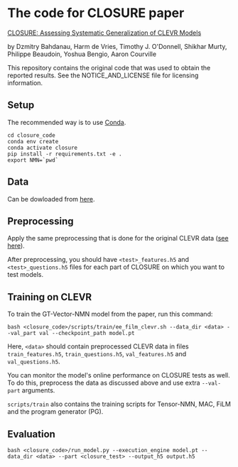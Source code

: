 # The code for CLOSURE paper

[CLOSURE: Assessing Systematic Generalization of CLEVR Models](https://arxiv.org/abs/1912.05783)

by Dzmitry Bahdanau, Harm de Vries, Timothy J. O'Donnell, Shikhar Murty, Philippe Beaudoin, Yoshua Bengio, Aaron Courville

This repository contains the original code that was used to obtain the reported results. See the NOTICE\_AND\_LICENSE file for licensing information.

## Setup

The recommended way is to use [Conda](https://docs.conda.io/projects/conda/en/latest/user-guide/install/linux.html).

```
cd closure_code
conda env create
conda activate closure
pip install -r requirements.txt -e .
export NMN=`pwd`
```

## Data

Can be dowloaded from [here](https://zenodo.org/record/3634090#.Xjc3R3VKi90).

## Preprocessing

Apply the same preprocessing that is done for the original CLEVR data ([see here](https://github.com/facebookresearch/clevr-iep/blob/master/TRAINING.md#preprocessing-clevr)).

After preprocessing, you should have `<test>_features.h5` and `<test>_questions.h5` files for each part of CLOSURE on which you want to test models.

## Training on CLEVR 

To train the GT-Vector-NMN model from the paper, run this command:

```
bash <closure_code>/scripts/train/ee_film_clevr.sh --data_dir <data> --val_part val --checkpoint_path model.pt
```

Here, `<data>` should contain preprocessed CLEVR data in files `train_features.h5`, `train_questions.h5`, `val_features.h5` and `val_questions.h5`. 

You can monitor the model's online performance on CLOSURE tests as well. To do this, preprocess the data as discussed above and use extra `--val-part` arguments.

`scripts/train` also contains the training scripts for Tensor-NMN, MAC, FiLM and the program generator (PG).

## Evaluation

```
bash <closure_code>/run_model.py --execution_engine model.pt --data_dir <data> --part <closure_test> --output_h5 output.h5
```
